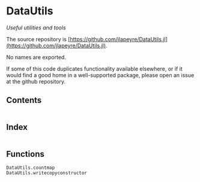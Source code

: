 # DataUtils

*Useful utilities and tools*

The source repository is [https://github.com/jlapeyre/DataUtils.jl](https://github.com/jlapeyre/DataUtils.jl).

No names are exported.

If some of this code duplicates functionality available elsewhere, or if it would find
a good home in a well-supported package, please open an issue at the github repository.

## Contents

```@contents
```

## Index

```@index
```

## Functions

```@docs
DataUtils.countmap
DataUtils.writecopyconstructor
```
